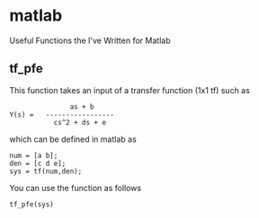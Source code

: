 # matlab

Useful Functions the I've Written for Matlab


## tf_pfe

This function takes an input of a transfer function (1x1 tf) such as

```
               as + b
Y(s) =   -----------------
           cs^2 + ds + e
```

which can be defined in matlab as

```
num = [a b];
den = [c d e];
sys = tf(num,den);
```

You can use the function as follows

`
tf_pfe(sys)
`
